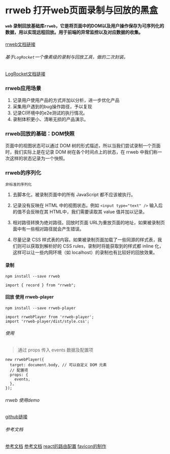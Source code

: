 
# rrweb 打开web页面录制与回放的黑盒
#### `web` 录制回放基础库`rrweb`，它是将页面中的DOM以及用户操作保存为可序列化的数据，用以实现远程回放。用于前端的异常监控以及对应数据的收集。
[rrweb文档链接](https://github.com/rrweb-io/rrweb/blob/master/guide.zh_CN.md)
###### 基于`LogRocket`一个像素级的录制与回放工具，做的二次封装。
[LogRocket文档链接](https://logrocket.com/)

### rrweb应用场景
1. 记录用户使用产品的方式并加以分析，进一步优化产品
2. 采集用户遇到的bug操作路径，予以复现
3. 记录CI环境中的e2e测试的执行情况。
4. 录制体积更小、清晰无损的产品演示。

### rrweb回放的基础：DOM快照
页面中的视图状态可以通过 DOM 树的形式描述，所以当我们尝试录制⼀个⻚⾯时，我们实际上是在记录 DOM 树在各个时间点上的状态，在 rrweb 中我们称⼀次这样的状态记录为⼀个快照。

### rrweb的序列化
`非标准的序列化`
1. 去脚本化，被录制⻚⾯中的所有 JavaScript 都不应该被执⾏。

2. 记录没有反映在 HTML 中的视图状态。例如 `<input type="text" />` 输⼊后的值不会反映在其 HTML中，我们需要读取其 value 值并加以记录。

3. 相对路径转换为绝对路径。回放时⻚⾯ URL为重放⻚⾯的地址，如果被录制⻚⾯中有⼀些相对路径就会产⽣错误。

4. 尽量记录 CSS 样式表的内容。如果被录制⻚⾯加载了⼀些同源的样式表，我们则可以获取到解析好的 CSS rules，录制时将能获取到的样式都 inline 化，这样可以让⼀些内⽹环境（如 localhost）的录制也有⽐较好的回放效果。


#### 录制
```
npm install --save rrweb

import { record } from "rrweb";

```
#### 回放 使用 rrweb-player
```
npm install --save rrweb-player

import rrwebPlayer from 'rrweb-player';
import 'rrweb-player/dist/style.css';
```
###### 使用
> 通过 props 传入 events 数据及配置项
```
new rrwebPlayer({
  target: document.body, // 可以自定义 DOM 元素
  // 配置项
  props: {
    events,
  },
});

```













###### rrweb 使用demo
[github链接](https://github.com/suneai/rrweb-demo)
###### 参考文档
[参考文档](https://zhuanlan.zhihu.com/p/60639266)
[参考文档](https://juejin.cn/post/6844903925213036552)
[react的路由配置](https://blog.csdn.net/hbiao68/article/details/98736501)
[favicon的制作](https://tool.lu/favicon/)
